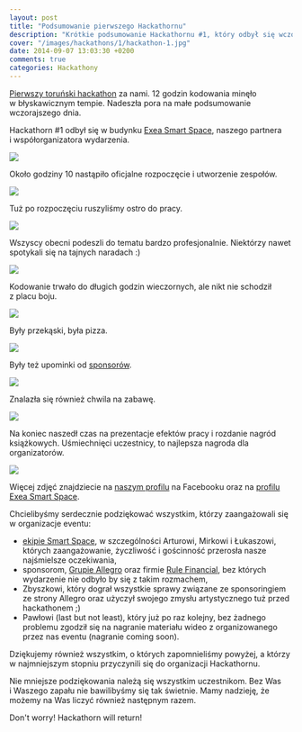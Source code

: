 ```yaml
---
layout: post
title: "Podsumowanie pierwszego Hackathornu"
description: "Krótkie podsumowanie Hackathornu #1, który odbył się wczoraj w Exea Smart Space."
cover: "/images/hackathons/1/hackathon-1.jpg"
date: 2014-09-07 13:03:30 +0200
comments: true
categories: Hackathony
---
```

<a href="{{ root_url }}/news/2014/08/19/torun-hackathon-1-meetup-challenge/">Pierwszy toruński hackathon</a> za nami. 12 godzin kodowania minęło w&nbsp;błyskawicznym tempie. Nadeszła pora na małe podsumowanie wczorajszego dnia.

Hackathorn #1 odbył się w&nbsp;budynku <a href="http://smart.exea.pl" target="_blank">Exea Smart Space</a>, naszego partnera i&nbsp;współorganizatora wydarzenia.

<div class="row text-center" style="margin-bottom:10px;">
  <div class="col-md-12">
    <img class="no-border" src="{{ root_url }}/images/hackathons/1/photo-1.jpg" />
  </div>
</div>

Około godziny 10 nastąpiło oficjalne rozpoczęcie i&nbsp;utworzenie zespołów.

<div class="row text-center" style="margin-bottom:10px;">
  <div class="col-md-12">
    <img class="no-border" src="{{ root_url }}/images/hackathons/1/photo-2.jpg" />
  </div>
</div>

<!-- more -->

Tuż po rozpoczęciu ruszyliśmy ostro do pracy.

<div class="row text-center" style="margin-bottom:10px;">
  <div class="col-md-12">
    <img class="no-border" src="{{ root_url }}/images/hackathons/1/photo-3.jpg" />
  </div>
</div>

Wszyscy obecni podeszli do tematu bardzo profesjonalnie. Niektórzy nawet spotykali się na tajnych naradach :)

<div class="row text-center" style="margin-bottom:10px;">
  <div class="col-md-12">
    <img class="no-border" src="{{ root_url }}/images/hackathons/1/photo-4.jpg" />
  </div>
</div>

Kodowanie trwało do długich godzin wieczornych, ale nikt nie schodził z&nbsp;placu boju.

<div class="row text-center" style="margin-bottom:10px;">
  <div class="col-md-12">
    <img class="no-border" src="{{ root_url }}/images/hackathons/1/photo-5.jpg" />
  </div>
</div>

Były przekąski, była pizza.

<div class="row text-center" style="margin-bottom:10px;">
  <div class="col-md-12">
    <img class="no-border" src="{{ root_url }}/images/hackathons/1/photo-6.jpg" />
  </div>
</div>

Były też upominki od <a href="{{ root_url }}/news/2014/08/25/hackathorn-1-sponsorzy/">sponsorów</a>.

<div class="row text-center" style="margin-bottom:10px;">
  <div class="col-md-12">
    <img class="no-border" src="{{ root_url }}/images/hackathons/1/photo-7.jpg" />
  </div>
</div>

Znalazła się również chwila na zabawę.

<div class="row text-center" style="margin-bottom:10px;">
  <div class="col-md-12">
    <img class="no-border" src="{{ root_url }}/images/hackathons/1/photo-8.jpg" />
  </div>
</div>

Na koniec naszedł czas na prezentacje efektów pracy i&nbsp;rozdanie nagród książkowych. Uśmiechnięci uczestnicy, to najlepsza nagroda dla organizatorów.

<div class="row text-center" style="margin-bottom:10px;">
  <div class="col-md-12">
    <img class="no-border" src="{{ root_url }}/images/hackathons/1/photo-9.jpg" />
  </div>
</div>

Więcej zdjęć znajdziecie na <a href="https://www.facebook.com/tak.dla.juga.w.toruniu" target="_blank">naszym profilu</a> na Facebooku oraz na <a href="https://www.facebook.com/smartexea" target="_blank">profilu Exea Smart Space</a>.

Chcielibyśmy serdecznie podziękować wszystkim, którzy zaangażowali się w&nbsp;organizacje eventu:
<ul>
	<li>
		<a href="http://smart.exea.pl/pl/team" target="_blank">ekipie Smart Space</a>, w&nbsp;szczególności Arturowi, Mirkowi i&nbsp;Łukaszowi, których zaangażowanie, życzliwość i&nbsp;gościnność przerosła nasze najśmielsze oczekiwania,
	</li>
	<li>
		sponsorom, <a href="http://allegro.pl/country_pages/1/0/marketing/about.php" target="_blank">Grupie Allegro</a> oraz firmie <a href="http://www.rulefinancial.com" target="_blank">Rule Financial</a>, bez których wydarzenie nie odbyło by się z&nbsp;takim rozmachem,
	</li>
	<li>
		Zbyszkowi, który dograł wszystkie sprawy związane ze sponsoringiem ze strony Allegro oraz użyczył swojego zmysłu artystycznego tuż przed hackathonem ;)
	</li>
	<li>
		Pawłowi (last but not least), który już po raz kolejny, bez żadnego problemu zgodził się na nagranie materiału wideo z&nbsp;organizowanego przez nas eventu (nagranie coming soon).
	</li>
</ul>

Dziękujemy również wszystkim, o&nbsp;których zapomnieliśmy powyżej, a&nbsp;którzy w&nbsp;najmniejszym stopniu przyczynili się do organizacji Hackathornu.

Nie mniejsze podziękowania należą się wszystkim uczestnikom. Bez Was i&nbsp;Waszego zapału nie bawilibyśmy się tak świetnie. Mamy nadzieję, że możemy na Was liczyć również następnym razem.  

Don't worry! Hackathorn will return!